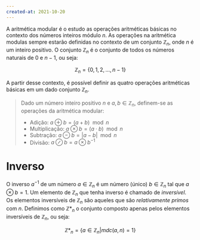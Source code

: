 ```yaml
---
created-at: 2021-10-20
---
```

A aritmética modular é o estudo as operações aritméticas básicas no contexto dos números inteiros módulo $n$.
As operações na aritmética modulas sempre estarão definidas no contexto de um conjunto $\mathbb{Z}_n$, onde $n$ é um inteiro positivo. O conjunto $\mathbb{Z}_n$ é o conjunto de todos os números naturais de $0$ e $n-1$, ou seja:

$$
\mathbb{Z}_n = \{0, 1, 2, \dots, n-1\}
$$

A partir desse contexto, é possível definir as quatro operações aritméticas básicas em um dado conjunto $\mathbb{Z}_n$.

> Dado um número inteiro positivo $n$ e $a, b \in \mathbb{Z}_n$, definem-se as operações da aritmética modular:
> - Adição: $a \oplus b = (a + b) \mod n$
> - Multiplicação: $a \otimes b = (a \cdot b) \mod n$
> - Subtração: $a \ominus b = |a - b| \mod n$
> - Divisão: $a \oslash b = a \otimes b^{-1}$

# Inverso
O inverso $a^{-1}$ de um número $a \in \mathbb{Z}_n$ é um número (único) $b \in \mathbb{Z}_n$ tal que $a \otimes b = 1$. Um elemento de $\mathbb{Z}_n$ que tenha inverso é chamado de *inversível*. Os elementos inversíveis de $\mathbb{Z}_n$ são aqueles que são *relativamente primos* com $n$.
Definimos como $\mathbb{Z*}_n$ o conjunto composto apenas pelos elementos inversíveis de $\mathbb{Z}_n$, ou seja:

$$
\mathbb{Z*}_n = \{a \in \mathbb{Z}_n | mdc(a, n) = 1\}
$$
